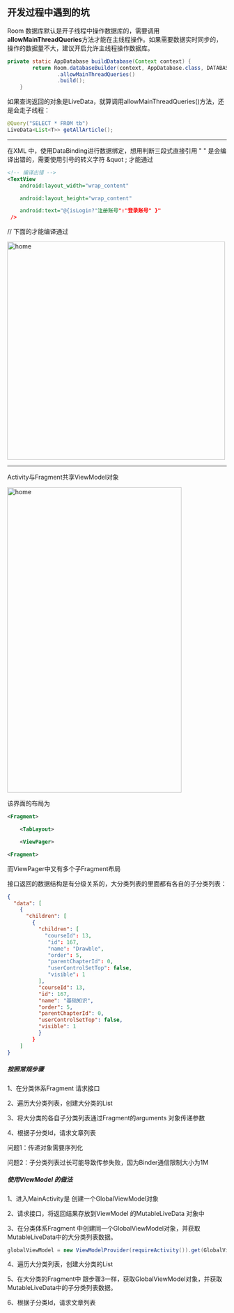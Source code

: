 ## 开发过程中遇到的坑

Room 数据库默认是开子线程中操作数据库的，需要调用**allowMainThreadQueries**方法才能在主线程操作。如果需要数据实时同步的，操作的数据量不大，建议开启允许主线程操作数据库。

```java
private static AppDatabase buildDatabase(Context context) {
        return Room.databaseBuilder(context, AppDatabase.class, DATABASE_NAME)
                .allowMainThreadQueries()
                .build();
    }
```

如果查询返回的对象是LiveData，就算调用allowMainThreadQueries()方法，还是会走子线程：

```java
@Query("SELECT * FROM tb")
LiveData<List<T>> getAllArticle();
```

---

在XML 中，使用DataBinding进行数据绑定，想用判断三段式直接引用 " " 是会编译出错的，需要使用引号的转义字符 &quot ;   才能通过

```xml
<!-- 编译出错 -->
<TextView
    android:layout_width="wrap_content"

    android:layout_height="wrap_content"

    android:text="@{isLogin?"注册账号":"登录账号" }"
 />
```

// 下面的才能编译通过

<img src="https://github.com/Just-Maybe/wanandroid/blob/master/notes/20200725155243.png" width=500 alt="home">

---

Activity与Fragment共享ViewModel对象

<img src="https://github.com/Just-Maybe/wanandroid/blob/master/notes/Screenshot_2020-07-28-22-26-02.png" width=400 height=700 alt="home">

该界面的布局为 

```xml
<Fragment>

    <TabLayout>

    <ViewPager>

<Fragment>
```

而ViewPager中又有多个子Fragment布局

接口返回的数据结构是有分级关系的，大分类列表的里面都有各自的子分类列表：

```json
{
  "data": [
    {
      "children": [
        {
          "children": [
            "courseId": 13,
             "id": 167,
             "name": "Drawble",
             "order": 5,
             "parentChapterId": 0,
             "userControlSetTop": false,
             "visible": 1
          ],
          "courseId": 13,
          "id": 167,
          "name": "基础知识",
          "order": 5,
          "parentChapterId": 0,
          "userControlSetTop": false,
          "visible": 1
          }
        }
    ]
}
```

##### 按照常规步骤

1、在分类体系Fragment 请求接口

2、遍历大分类列表，创建大分类的List<Fragment>  

3、将大分类的各自子分类列表通过Fragment的arguments 对象传递参数

4、根据子分类Id，请求文章列表

问题1：传递对象需要序列化

问题2：子分类列表过长可能导致传参失败，因为Binder通信限制大小为1M





##### 使用ViewModel 的做法

1、进入MainActivity是 创建一个GlobalViewModel对象

2、请求接口，将返回结果存放到ViewModel 的MutableLiveData 对象中

3、在分类体系Fragment 中创建同一个GlobalViewModel对象，并获取MutableLiveData中的大分类列表数据。

```java
globalViewModel = new ViewModelProvider(requireActivity()).get(GlobalViewModel.class);
```

4、遍历大分类列表，创建大分类的List<Fragment>

5、在大分类的Fragment中 跟步骤3一样，获取GlobalViewModel对象，并获取MutableLiveData中的子分类列表数据。

6、根据子分类Id，请求文章列表
